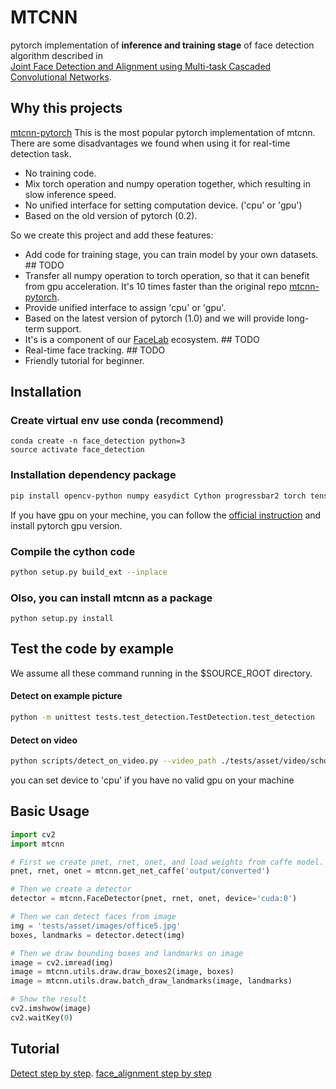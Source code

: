 # MTCNN

pytorch implementation of **inference and training stage** of face detection algorithm described in  
[Joint Face Detection and Alignment using Multi-task Cascaded Convolutional Networks](https://arxiv.org/abs/1604.02878).

## Why this projects

[mtcnn-pytorch](https://github.com/TropComplique/mtcnn-pytorch) This is the most popular pytorch implementation of mtcnn. There are some disadvantages we found when using it for real-time detection task.

- No training code.
- Mix torch operation and numpy operation together, which resulting in slow inference speed.
- No unified interface for setting computation device. ('cpu' or 'gpu')
- Based on the old version of pytorch (0.2).

So we create this project and add these features:

- Add code for training stage, you can train model by your own datasets. ## TODO
- Transfer all numpy operation to torch operation, so that it can benefit from gpu acceleration. It's 10 times faster than the original repo [mtcnn-pytorch](https://github.com/TropComplique/mtcnn-pytorch).
- Provide unified interface to assign 'cpu' or 'gpu'.
- Based on the latest version of pytorch (1.0) and we will provide long-term support.
- It's is a component of our [FaceLab](https://github.com/faciallab) ecosystem.  ## TODO
- Real-time face tracking.  ## TODO
- Friendly tutorial for beginner.

## Installation

### Create virtual env use conda (recommend)

```
conda create -n face_detection python=3
source activate face_detection
```

### Installation dependency package

```bash
pip install opencv-python numpy easydict Cython progressbar2 torch tensorboardX
```

If you have gpu on your mechine, you can follow the [official instruction](https://pytorch.org/) and install pytorch gpu version.

### Compile the cython code

```bash
python setup.py build_ext --inplace
```

### Olso, you can install mtcnn as a package
```
python setup.py install
```

## Test the code by example

We assume all these command running in the $SOURCE_ROOT directory.

#### Detect on example picture

```bash
python -m unittest tests.test_detection.TestDetection.test_detection
```

#### Detect on video

```bash
python scripts/detect_on_video.py --video_path ./tests/asset/video/school.avi --device cuda:0 --minsize 24
```

you can set device to 'cpu' if you have no valid gpu on your machine

## Basic Usage

```python
import cv2
import mtcnn

# First we create pnet, rnet, onet, and load weights from caffe model.
pnet, rnet, onet = mtcnn.get_net_caffe('output/converted')

# Then we create a detector
detector = mtcnn.FaceDetector(pnet, rnet, onet, device='cuda:0')

# Then we can detect faces from image
img = 'tests/asset/images/office5.jpg'
boxes, landmarks = detector.detect(img)

# Then we draw bounding boxes and landmarks on image
image = cv2.imread(img)
image = mtcnn.utils.draw.draw_boxes2(image, boxes)
image = mtcnn.utils.draw.batch_draw_landmarks(image, landmarks)

# Show the result
cv2.imshwow(image)
cv2.waitKey(0)
```

## Tutorial

[Detect step by step](./tutorial/detect_step_by_step.ipynb).
[face_alignment step by step](./tutorial/face_align.ipynb)